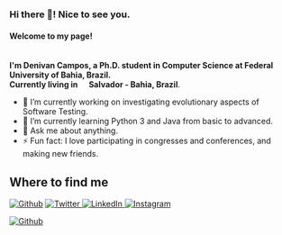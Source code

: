 <h3>Hi there 👋! Nice to see you.</h3>
<h4>Welcome to my page!</h4>

<p><b></br> I'm Denivan Campos, a Ph.D. student in Computer Science at Federal University of Bahia, Brazil.
</br> Currently living in <img src="https://s1.static.brasilescola.uol.com.br/be/conteudo/images/2-bandeira-do-brasil.jpg" width="13"/> Salvador - Bahia, Brazil</b>.
<p>

- 🔭 I’m currently working on investigating evolutionary aspects of Software Testing. 
- 🌱 I’m currently learning Python 3 and Java from basic to advanced.
- 💬 Ask me about anything.
- ⚡ Fun fact: I love participating in congresses and conferences, and making new friends.


<h2>Where to find me</h2>
<p><a href="mailto:dhennya@gmail.com" target="_blank"><img alt="Github" src="https://img.shields.io/badge/Gmail-D14836?style=for-the-badge&logo=gmail&logoColor=white&color=071A2C" /></a> </a><a href="https://twitter.com/DhennyaCampos" target="_blank"><img alt="Twitter" src="https://img.shields.io/badge/twitter-%231DA1F2.svg?&style=for-the-badge&logo=twitter&logoColor=white&color=071A2C" /> </a> 
<a href="https://www.linkedin.com/in/denivan-campos-dhennya-41a50b38//" target="_blank"><img alt="LinkedIn" src="https://img.shields.io/badge/linkedin-%230077B5.svg?&style=for-the-badge&logo=linkedin&logoColor=white&color=071A2C"/> <a href="https://www.instagram.com/dhennyacampos/" target="_blank"><img src="https://img.shields.io/badge/instagram-%23E4405F.svg?&style=for-the-badge&logo=instagram&logoColor=white&color=071A2C" alt="Instagram"/></a>
</p>
<p><a href="mailto:dhennya@gmail.com" target="_blank"><img alt="Github" src="https://img.shields.io/badge/Gmail-D14836?style=for-the-badge&logo=gmail&logoColor=white" /></a>

